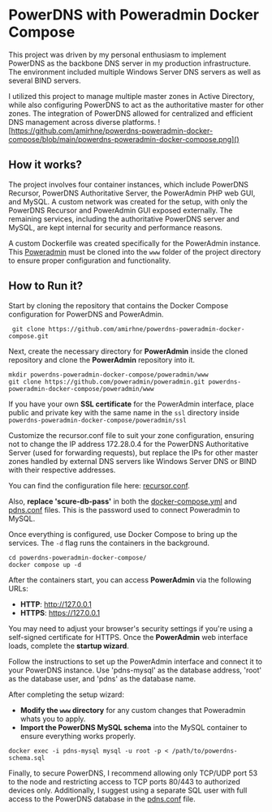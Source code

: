 # **PowerDNS with Poweradmin Docker Compose**

This project was driven by my personal enthusiasm to implement PowerDNS as the backbone DNS server in my production infrastructure. The environment included multiple Windows Server DNS servers as well as several BIND servers.

I utilized this project to manage multiple master zones in Active Directory, while also configuring PowerDNS to act as the authoritative master for other zones. The integration of PowerDNS allowed for centralized and efficient DNS management across diverse platforms.
![https://github.com/amirhne/powerdns-poweradmin-docker-compose/blob/main/powerdns-poweradmin-docker-compose.png]()

## How it works?

The project involves four container instances, which include PowerDNS Recursor, PowerDNS Authoritative Server, the PowerAdmin PHP web GUI, and MySQL. A custom network was created for the setup, with only the PowerDNS Recursor and PowerAdmin GUI exposed externally. The remaining services, including the authoritative PowerDNS server and MySQL, are kept internal for security and performance reasons.

A custom Dockerfile was created specifically for the PowerAdmin instance. This [Poweradmin](https://github.com/poweradmin/poweradmin) must be cloned into the `www` folder of the project directory to ensure proper configuration and functionality.

## How to Run it?

Start by cloning the repository that contains the Docker Compose configuration for PowerDNS and PowerAdmin.
```
 git clone https://github.com/amirhne/powerdns-poweradmin-docker-compose.git
```
Next, create the necessary directory for **PowerAdmin** inside the cloned repository and clone the **PowerAdmin** repository into it.
```
mkdir powerdns-poweradmin-docker-compose/poweradmin/www
git clone https://github.com/poweradmin/poweradmin.git powerdns-poweradmin-docker-compose/poweradmin/www
```
If you have your own **SSL certificate** for the PowerAdmin interface, place public and private key with the same name in the `ssl` directory inside `powerdns-poweradmin-docker-compose/poweradmin/ssl`

Customize the recursor.conf file to suit your zone configuration, ensuring not to change the IP address 172.28.0.4 for the PowerDNS Authoritative Server (used for forwarding requests), but replace the IPs for other master zones handled by external DNS servers like Windows Server DNS or BIND with their respective addresses.

You can find the configuration file here:
[recursor.conf](https://github.com/amirhne/powerdns-poweradmin-docker-compose/blob/main/recursor/recursor.conf).

Also, **replace 'scure-db-pass'** in both the [docker-compose.yml](https://github.com/amirhne/powerdns-poweradmin-docker-compose/blob/main/docker-compose.yml) and [pdns.conf](https://github.com/amirhne/powerdns-poweradmin-docker-compose/blob/main/auth/pdns.conf) files. This is the password used to connect Poweradmin to MySQL.

Once everything is configured, use Docker Compose to bring up the services. The `-d` flag runs the containers in the background.
```
cd powerdns-poweradmin-docker-compose/
docker compose up -d
```
After the containers start, you can access **PowerAdmin** via the following URLs:

- **HTTP**: http://127.0.0.1
- **HTTPS**: https://127.0.0.1

You may need to adjust your browser's security settings if you're using a self-signed certificate for HTTPS. Once the **PowerAdmin** web interface loads, complete the **startup wizard**.

Follow the instructions to set up the PowerAdmin interface and connect it to your PowerDNS instance. Use 'pdns-mysql' as the database address, 'root' as the database user, and 'pdns' as the database name.

After completing the setup wizard:

- **Modify the `www` directory** for any custom changes that Poweradmin whats you to apply.
- **Import the PowerDNS MySQL schema** into the MySQL container to ensure everything works properly.

```
docker exec -i pdns-mysql mysql -u root -p < /path/to/powerdns-schema.sql
```

Finally, to secure PowerDNS, I recommend allowing only TCP/UDP port 53 to the node and restricting access to TCP ports 80/443 to authorized devices only. Additionally, I suggest using a separate SQL user with full access to the PowerDNS database in the [pdns.conf](https://github.com/amirhne/powerdns-poweradmin-docker-compose/blob/main/auth/pdns.conf) file.
